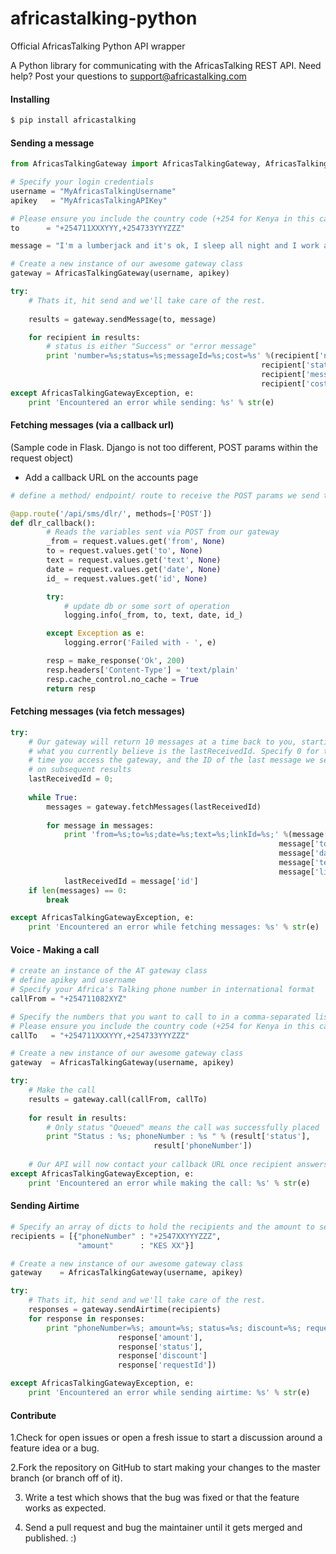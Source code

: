 # africastalking-python
Official AfricasTalking Python API wrapper

A Python library for communicating with the AfricasTalking REST API. Need help? Post your questions to support@africastalking.com

#### Installing
```bash
$ pip install africastalking
```

#### Sending a message

```python
from AfricasTalkingGateway import AfricasTalkingGateway, AfricasTalkingGatewayException

# Specify your login credentials
username = "MyAfricasTalkingUsername"
apikey   = "MyAfricasTalkingAPIKey"

# Please ensure you include the country code (+254 for Kenya in this case)
to      = "+254711XXXYYY,+254733YYYZZZ"

message = "I'm a lumberjack and it's ok, I sleep all night and I work all day"

# Create a new instance of our awesome gateway class
gateway = AfricasTalkingGateway(username, apikey)

try:
    # Thats it, hit send and we'll take care of the rest.
    
    results = gateway.sendMessage(to, message)

    for recipient in results:
        # status is either "Success" or "error message"
        print 'number=%s;status=%s;messageId=%s;cost=%s' %(recipient['number'],
                                                        recipient['status'],
                                                        recipient['messageId'],
                                                        recipient['cost'])
except AfricasTalkingGatewayException, e:
    print 'Encountered an error while sending: %s' % str(e)
```

#### Fetching messages (via a callback url)
(Sample code in Flask. Django is not too different, POST params within the request object)

- Add a callback URL on the accounts page

```python
# define a method/ endpoint/ route to receive the POST params we send to you:

@app.route('/api/sms/dlr/', methods=['POST'])
def dlr_callback():
        # Reads the variables sent via POST from our gateway
        _from = request.values.get('from', None)
        to = request.values.get('to', None)
        text = request.values.get('text', None)
        date = request.values.get('date', None)
        id_ = request.values.get('id', None)

        try:
            # update db or some sort of operation
            logging.info(_from, to, text, date, id_)

        except Exception as e:
            logging.error('Failed with - ', e)

        resp = make_response('Ok', 200)
        resp.headers['Content-Type'] = 'text/plain'
        resp.cache_control.no_cache = True
        return resp
```

#### Fetching messages (via fetch messages)

```python
try:
    # Our gateway will return 10 messages at a time back to you, starting with
    # what you currently believe is the lastReceivedId. Specify 0 for the first
    # time you access the gateway, and the ID of the last message we sent you
    # on subsequent results
    lastReceivedId = 0;
    
    while True:
        messages = gateway.fetchMessages(lastReceivedId)
        
        for message in messages:
            print 'from=%s;to=%s;date=%s;text=%s;linkId=%s;' %(message['from'],
                                                            message['to'],
                                                            message['date'],
                                                            message['text'],
                                                            message['linKId'])
            lastReceivedId = message['id']
    if len(messages) == 0:
        break

except AfricasTalkingGatewayException, e:
    print 'Encountered an error while fetching messages: %s' % str(e)
```


#### Voice - Making a call

```python
# create an instance of the AT gateway class
# define apikey and username
# Specify your Africa's Talking phone number in international format
callFrom = "+254711082XYZ"

# Specify the numbers that you want to call to in a comma-separated list
# Please ensure you include the country code (+254 for Kenya in this case, +256 Uganda)
callTo   = "+254711XXXYYY,+254733YYYZZZ"

# Create a new instance of our awesome gateway class
gateway  = AfricasTalkingGateway(username, apikey)

try:
    # Make the call
    results = gateway.call(callFrom, callTo)
    
    for result in results:
        # Only status "Queued" means the call was successfully placed
        print "Status : %s; phoneNumber : %s " % (result['status'], 
                                result['phoneNumber'])
    
    # Our API will now contact your callback URL once recipient answers the call!
except AfricasTalkingGatewayException, e:
    print 'Encountered an error while making the call: %s' % str(e)
```

#### Sending Airtime 

```python
# Specify an array of dicts to hold the recipients and the amount to send
recipients = [{"phoneNumber" : "+2547XXYYYZZZ", 
               "amount"      : "KES XX"}]

# Create a new instance of our awesome gateway class
gateway    = AfricasTalkingGateway(username, apikey)

try:
    # Thats it, hit send and we'll take care of the rest. 
    responses = gateway.sendAirtime(recipients)
    for response in responses:
        print "phoneNumber=%s; amount=%s; status=%s; discount=%s; requestId=%s" %(response['phoneNumber'],
                        response['amount'],
                        response['status'],
                        response['discount']
                        response['requestId'])

except AfricasTalkingGatewayException, e:
    print 'Encountered an error while sending airtime: %s' % str(e)
```

#### Contribute

1.Check for open issues or open a fresh issue to start a discussion around a feature idea or a bug.

2.Fork the repository on GitHub to start making your changes to the master branch (or branch off of it).

3. Write a test which shows that the bug was fixed or that the feature works as expected.

4. Send a pull request and bug the maintainer until it gets merged and published. :)